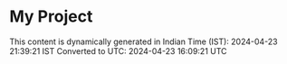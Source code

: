 # My Project

This content is dynamically generated in Indian Time (IST): 2024-04-23 21:39:21 IST
Converted to UTC: 2024-04-23 16:09:21 UTC
